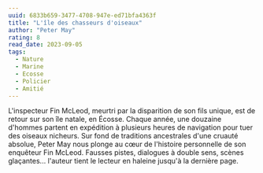 ```yaml
---
uuid: 6833b659-3477-4708-947e-ed71bfa4363f
title: "L'île des chasseurs d'oiseaux"
author: "Peter May"
rating: 8
read_date: 2023-09-05
tags:
  - Nature
  - Marine
  - Ecosse
  - Policier
  - Amitié
---
```


L'inspecteur Fin McLeod, meurtri par la disparition de son fils unique, est de retour sur son île natale, en Écosse. Chaque année, une douzaine d'hommes partent en expédition à plusieurs heures de navigation pour tuer des oiseaux nicheurs. Sur fond de traditions ancestrales d'une cruauté absolue, Peter May nous plonge au cœur de l'histoire personnelle de son enquêteur Fin McLeod. Fausses pistes, dialogues à double sens, scènes glaçantes... l'auteur tient le lecteur en haleine jusqu'à la dernière page.